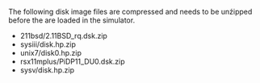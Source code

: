 The following disk image files are compressed
and needs to be unźipped before the are loaded in the simulator.
* 211bsd/2.11BSD_rq.dsk.zip
* sysiii/disk.hp.zip
* unix7/disk0.hp.zip
* rsx11mplus/PiDP11_DU0.dsk.zip
* sysv/disk.hp.zip
